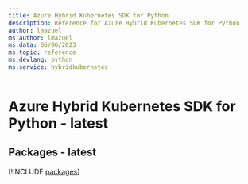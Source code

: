 ```yaml
---
title: Azure Hybrid Kubernetes SDK for Python
description: Reference for Azure Hybrid Kubernetes SDK for Python
author: lmazuel
ms.author: lmazuel
ms.data: 06/06/2023
ms.topic: reference
ms.devlang: python
ms.service: hybridkubernetes
---
```

# Azure Hybrid Kubernetes SDK for Python - latest
## Packages - latest
[!INCLUDE [packages](hybrid-kubernetes-index.md)]